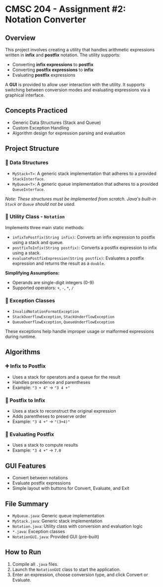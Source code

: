 # CMSC 204 - Assignment #2: Notation Converter

## Overview

This project involves creating a utility that handles arithmetic expressions written in **infix** and **postfix** notation. The utility supports:

- Converting **infix expressions** to **postfix**
- Converting **postfix expressions** to **infix**
- Evaluating **postfix** expressions

A **GUI** is provided to allow user interaction with the utility. It supports switching between conversion modes and evaluating expressions via a graphical interface.

## Concepts Practiced

- Generic Data Structures (Stack and Queue)
- Custom Exception Handling
- Algorithm design for expression parsing and evaluation

## Project Structure

### 🧱 Data Structures

- `MyStack<T>`: A generic stack implementation that adheres to a provided `StackInterface`.
- `MyQueue<T>`: A generic queue implementation that adheres to a provided `QueueInterface`.

*Note: These structures must be implemented from scratch. Java's built-in `Stack` or `Queue` should not be used.*

### 🧮 Utility Class - `Notation`

Implements three main static methods:
- `infixToPostfix(String infix)`: Converts an infix expression to postfix using a stack and queue.
- `postfixToInfix(String postfix)`: Converts a postfix expression to infix using a stack.
- `evaluatePostfixExpression(String postfix)`: Evaluates a postfix expression and returns the result as a `double`.

**Simplifying Assumptions:**
- Operands are single-digit integers (0-9)
- Supported operators: `+`, `-`, `*`, `/`

### 🚨 Exception Classes

- `InvalidNotationFormatException`
- `StackOverflowException`, `StackUnderflowException`
- `QueueOverflowException`, `QueueUnderflowException`

These exceptions help handle improper usage or malformed expressions during runtime.

## Algorithms

### ➕ Infix to Postfix

- Uses a stack for operators and a queue for the result
- Handles precedence and parentheses
- Example: `"3 + 4"` → `"3 4 +"`

### 🔁 Postfix to Infix

- Uses a stack to reconstruct the original expression
- Adds parentheses to preserve order
- Example: `"3 4 +"` → `"(3+4)"`

### 🧮 Evaluating Postfix

- Uses a stack to compute results
- Example: `"3 4 +"` → `7.0`

## GUI Features

- Convert between notations
- Evaluate postfix expressions
- Simple layout with buttons for Convert, Evaluate, and Exit

## File Summary

- `MyQueue.java`: Generic queue implementation
- `MyStack.java`: Generic stack implementation
- `Notation.java`: Utility class with conversion and evaluation logic
- `*.java`: Exception classes
- `NotationGUI.java`: Provided GUI (pre-built)

## How to Run

1. Compile all `.java` files.
2. Launch the `NotationGUI` class to start the application.
3. Enter an expression, choose conversion type, and click Convert or Evaluate.



